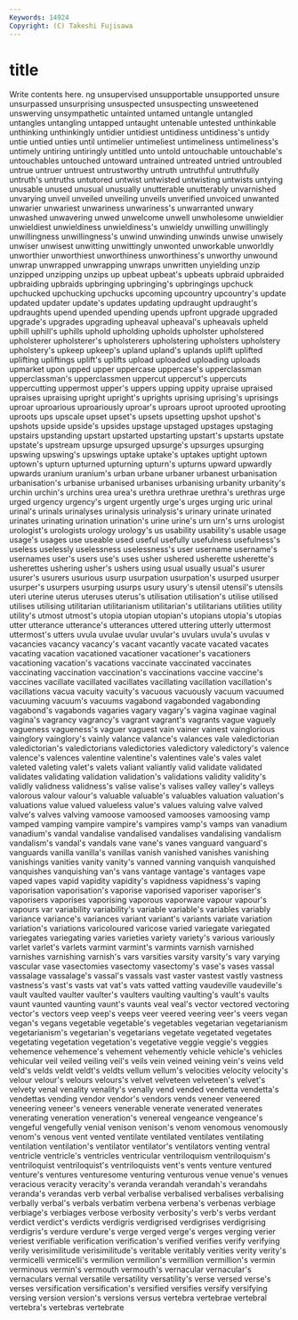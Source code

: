 ```yaml
---
Keywords: 14924 
Copyright: (C) Takeshi Fujisawa
---
```


# title

Write contents here.
ng unsupervised unsupportable unsupported
unsure unsurpassed unsurprising unsuspected unsuspecting unsweetened unswerving unsympathetic untainted untamed
untangle untangled untangles untangling untapped untaught untenable untested unthinkable unthinking
unthinkingly untidier untidiest untidiness untidiness's untidy untie untied unties until
untimelier untimeliest untimeliness untimeliness's untimely untiring untiringly untitled unto untold
untouchable untouchable's untouchables untouched untoward untrained untreated untried untroubled untrue
untruer untruest untrustworthy untruth untruthful untruthfully untruth's untruths untutored untwist
untwisted untwisting untwists untying unusable unused unusual unusually unutterable unutterably
unvarnished unvarying unveil unveiled unveiling unveils unverified unvoiced unwanted unwarier
unwariest unwariness unwariness's unwarranted unwary unwashed unwavering unwed unwelcome unwell
unwholesome unwieldier unwieldiest unwieldiness unwieldiness's unwieldy unwilling unwillingly unwillingness unwillingness's
unwind unwinding unwinds unwise unwisely unwiser unwisest unwitting unwittingly unwonted
unworkable unworldly unworthier unworthiest unworthiness unworthiness's unworthy unwound unwrap unwrapped
unwrapping unwraps unwritten unyielding unzip unzipped unzipping unzips up upbeat
upbeat's upbeats upbraid upbraided upbraiding upbraids upbringing upbringing's upbringings upchuck
upchucked upchucking upchucks upcoming upcountry upcountry's update updated updater update's
updates updating updraught updraught's updraughts upend upended upending upends upfront
upgrade upgraded upgrade's upgrades upgrading upheaval upheaval's upheavals upheld uphill
uphill's uphills uphold upholding upholds upholster upholstered upholsterer upholsterer's upholsterers
upholstering upholsters upholstery upholstery's upkeep upkeep's upland upland's uplands uplift
uplifted uplifting upliftings uplift's uplifts upload uploaded uploading uploads upmarket
upon upped upper uppercase uppercase's upperclassman upperclassman's upperclassmen uppercut uppercut's
uppercuts uppercutting uppermost upper's uppers upping uppity upraise upraised upraises
upraising upright upright's uprights uprising uprising's uprisings uproar uproarious uproariously
uproar's uproars uproot uprooted uprooting uproots ups upscale upset upset's
upsets upsetting upshot upshot's upshots upside upside's upsides upstage upstaged
upstages upstaging upstairs upstanding upstart upstarted upstarting upstart's upstarts upstate
upstate's upstream upsurge upsurged upsurge's upsurges upsurging upswing upswing's upswings
uptake uptake's uptakes uptight uptown uptown's upturn upturned upturning upturn's
upturns upward upwardly upwards uranium uranium's urban urbane urbaner urbanest
urbanisation urbanisation's urbanise urbanised urbanises urbanising urbanity urbanity's urchin urchin's
urchins urea urea's urethra urethrae urethra's urethras urge urged urgency
urgency's urgent urgently urge's urges urging uric urinal urinal's urinals
urinalyses urinalysis urinalysis's urinary urinate urinated urinates urinating urination urination's
urine urine's urn urn's urns urologist urologist's urologists urology urology's
us usability usability's usable usage usage's usages use useable used
useful usefully usefulness usefulness's useless uselessly uselessness uselessness's user username
username's usernames user's users use's uses usher ushered usherette usherette's
usherettes ushering usher's ushers using usual usually usual's usurer usurer's
usurers usurious usurp usurpation usurpation's usurped usurper usurper's usurpers usurping
usurps usury usury's utensil utensil's utensils uteri uterine uterus uteruses
uterus's utilisation utilisation's utilise utilised utilises utilising utilitarian utilitarianism utilitarian's
utilitarians utilities utility utility's utmost utmost's utopia utopian utopian's utopians
utopia's utopias utter utterance utterance's utterances uttered uttering utterly uttermost
uttermost's utters uvula uvulae uvular uvular's uvulars uvula's uvulas v
vacancies vacancy vacancy's vacant vacantly vacate vacated vacates vacating vacation
vacationed vacationer vacationer's vacationers vacationing vacation's vacations vaccinate vaccinated vaccinates
vaccinating vaccination vaccination's vaccinations vaccine vaccine's vaccines vacillate vacillated vacillates
vacillating vacillation vacillation's vacillations vacua vacuity vacuity's vacuous vacuously vacuum
vacuumed vacuuming vacuum's vacuums vagabond vagabonded vagabonding vagabond's vagabonds vagaries
vagary vagary's vagina vaginae vaginal vagina's vagrancy vagrancy's vagrant vagrant's
vagrants vague vaguely vagueness vagueness's vaguer vaguest vain vainer vainest
vainglorious vainglory vainglory's vainly valance valance's valances vale valedictorian valedictorian's
valedictorians valedictories valedictory valedictory's valence valence's valences valentine valentine's valentines
vale's vales valet valeted valeting valet's valets valiant valiantly valid
validate validated validates validating validation validation's validations validity validity's validly
validness validness's valise valise's valises valley valley's valleys valorous valour
valour's valuable valuable's valuables valuation valuation's valuations value valued valueless
value's values valuing valve valved valve's valves valving vamoose vamoosed
vamooses vamoosing vamp vamped vamping vampire vampire's vampires vamp's vamps
van vanadium vanadium's vandal vandalise vandalised vandalises vandalising vandalism vandalism's
vandal's vandals vane vane's vanes vanguard vanguard's vanguards vanilla vanilla's
vanillas vanish vanished vanishes vanishing vanishings vanities vanity vanity's vanned
vanning vanquish vanquished vanquishes vanquishing van's vans vantage vantage's vantages
vape vaped vapes vapid vapidity vapidity's vapidness vapidness's vaping vaporisation
vaporisation's vaporise vaporised vaporiser vaporiser's vaporisers vaporises vaporising vaporous vaporware
vapour vapour's vapours var variability variability's variable variable's variables variably
variance variance's variances variant variant's variants variate variation variation's variations
varicoloured varicose varied variegate variegated variegates variegating varies varieties variety
variety's various variously varlet varlet's varlets varmint varmint's varmints varnish
varnished varnishes varnishing varnish's vars varsities varsity varsity's vary varying
vascular vase vasectomies vasectomy vasectomy's vase's vases vassal vassalage vassalage's
vassal's vassals vast vaster vastest vastly vastness vastness's vast's vasts
vat vat's vats vatted vatting vaudeville vaudeville's vault vaulted vaulter
vaulter's vaulters vaulting vaulting's vault's vaults vaunt vaunted vaunting vaunt's
vaunts veal veal's vector vectored vectoring vector's vectors veep veep's
veeps veer veered veering veer's veers vegan vegan's vegans vegetable
vegetable's vegetables vegetarian vegetarianism vegetarianism's vegetarian's vegetarians vegetate vegetated vegetates
vegetating vegetation vegetation's vegetative veggie veggie's veggies vehemence vehemence's vehement
vehemently vehicle vehicle's vehicles vehicular veil veiled veiling veil's veils
vein veined veining vein's veins veld veld's velds veldt veldt's
veldts vellum vellum's velocities velocity velocity's velour velour's velours velours's
velvet velveteen velveteen's velvet's velvety venal venality venality's venally vend
vended vendetta vendetta's vendettas vending vendor vendor's vendors vends veneer
veneered veneering veneer's veneers venerable venerate venerated venerates venerating veneration
veneration's venereal vengeance vengeance's vengeful vengefully venial venison venison's venom
venomous venomously venom's venous vent vented ventilate ventilated ventilates ventilating
ventilation ventilation's ventilator ventilator's ventilators venting ventral ventricle ventricle's ventricles
ventricular ventriloquism ventriloquism's ventriloquist ventriloquist's ventriloquists vent's vents venture ventured
venture's ventures venturesome venturing venturous venue venue's venues veracious veracity
veracity's veranda verandah verandah's verandahs veranda's verandas verb verbal verbalise
verbalised verbalises verbalising verbally verbal's verbals verbatim verbena verbena's verbenas
verbiage verbiage's verbiages verbose verbosity verbosity's verb's verbs verdant verdict
verdict's verdicts verdigris verdigrised verdigrises verdigrising verdigris's verdure verdure's verge
verged verge's verges verging verier veriest verifiable verification verification's verified
verifies verify verifying verily verisimilitude verisimilitude's veritable veritably verities verity
verity's vermicelli vermicelli's vermilion vermilion's vermillion vermillion's vermin verminous vermin's
vermouth vermouth's vernacular vernacular's vernaculars vernal versatile versatility versatility's verse
versed verse's verses versification versification's versified versifies versify versifying versing
version version's versions versus vertebra vertebrae vertebral vertebra's vertebras vertebrate
